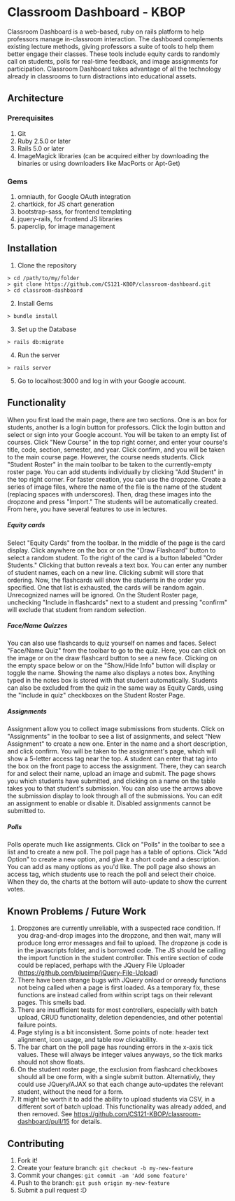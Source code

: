 # Classroom Dashboard - KBOP

Classroom Dashboard is a web-based, ruby on rails platform to help professors manage in-classroom interaction. The dashboard complements existing lecture methods, giving professors a suite of tools to help them better engage their classes. These tools include equity cards to randomly call on students, polls for real-time feedback, and image assignments for participation. Classroom Dashboard takes advantage of all the technology already in classrooms to turn distractions into educational assets.

## Architecture

### Prerequisites

1. Git
2. Ruby 2.5.0 or later
3. Rails 5.0 or later
4. ImageMagick libraries (can be acquired either by downloading the binaries or using downloaders like MacPorts or Apt-Get)

### Gems

1. omniauth, for Google OAuth integration
2. chartkick, for JS chart generation
3. bootstrap-sass, for frontend templating
4. jquery-rails, for frontend JS libraries
5. paperclip, for image management

## Installation

1. Clone the repository
```shell
> cd /path/to/my/folder
> git clone https://github.com/CS121-KBOP/classroom-dashboard.git
> cd classroom-dashboard
```
2. Install Gems
```shell
> bundle install
```
3. Set up the Database
```shell
> rails db:migrate
```
4. Run the server
```shell
> rails server
```
5. Go to localhost:3000 and log in with your Google account.


## Functionality

When you first load the main page, there are two sections. One is an box for students, another is a login button for professors. Click the login button and select or sign into your Google account. You will be taken to an empty list of courses. Click "New Course" in the top right corner, and enter your course's title, code, section, semester, and year. Click confirm, and you will be taken to the main course page. However, the course needs students. Click "Student Roster" in the main toolbar to be taken to the currently-empty roster page. You can add students individually by clicking "Add Student" in the top right corner. For faster creation, you can use the dropzone. Create a series of image files, where the name of the file is the name of the student (replacing spaces with underscores). Then, drag these images into the dropzone and press "Import." The students will be automatically created. From here, you have several features to use in lectures.

##### Equity cards
Select "Equity Cards" from the toolbar. In the middle of the page is the card display. Click anywhere on the box or on the "Draw Flashcard" button to select a random student. To the right of the card is a button labeled "Order Students." Clicking that button reveals a text box. You can enter any number of student names, each on a new line. Clicking submit will store that ordering. Now, the flashcards will show the students in the order you specified. One that list is exhausted, the cards will be random again. Unrecognized names will be ignored. On the Student Roster page, unchecking "Include in flashcards" next to a student and pressing "confirm" will exclude that student from random selection.

##### Face/Name Quizzes
You can also use flashcards to quiz yourself on names and faces. Select "Face/Name Quiz" from the toolbar to go to the quiz. Here, you can click on the image or on the draw flashcard button to see a new face. Clicking on the empty space below or on the "Show/Hide Info" button will display or toggle the name. Showing the name also displays a notes box. Anything typed in the notes box is stored with that student automatically. Students can also be excluded from the quiz in the same way as Equity Cards, using the "Include in quiz" checkboxes on the Student Roster Page.

##### Assignments
Assignment allow you to collect image submissions from students. Click on "Assignments" in the toolbar to see a list of assignments, and select "New Assignment" to create a new one. Enter in the name and a short description, and click confirm. You will be taken to the assignment's page, which will show a 5-letter access tag near the top. A student can enter that tag into the box on the front page to access the assignment. There, they can search for and select their name, upload an image and submit. The page shows you which students have submitted, and clicking on a name on the table takes you to that student's submission. You can also use the arrows above the submission display to look through all of the submissions. You can edit an assignment to enable or disable it. Disabled assignments cannot be submitted to.

##### Polls
Polls operate much like assignments. Click on "Polls" in the toolbar to see a list and to create a new poll. The poll page has a table of options. Click "Add Option" to create a new option, and give it a short code and a description. You can add as many options as you'd like. The poll page also shows an access tag, which students use to reach the poll and select their choice. When they do, the charts at the bottom will auto-update to show the current votes.



## Known Problems / Future Work
1. Dropzones are currently unreliable, with a suspected race condition. If you drag-and-drop images into the dropzone, and then wait, many will produce long error messages and fail to upload. The dropzone js code is in the javascripts folder, and is borrowed code. The JS should be calling the import function in the student controller. This entire section of code could be replaced, perhaps with the JQuery File Uploader (https://github.com/blueimp/jQuery-File-Upload)
2. There have been strange bugs with JQuery onload or onready functions not being called when a page is first loaded. As a temporary fix, these functions are instead called from within script tags on their relevant pages. This smells bad.
3. There are insufficient tests for most controllers, especially with batch upload, CRUD functionality, deletion dependencies, and other potential failure points.
4. Page styling is a bit inconsistent. Some points of note: header text alignment, icon usage, and table row clickability.
5. The bar chart on the poll page has rounding errors in the x-axis tick values. These will always be integer values anyways, so the tick marks should not show floats.
6. On the student roster page, the exclusion from flashcard checkboxes should all be one form, with a single submit button. Alternativly, they could use JQuery/AJAX so that each change auto-updates the relevant student, without the need for a form.
7. It might be worth it to add the ability to upload students via CSV, in a different sort of batch upload. This functionality was already added, and then removed. See https://github.com/CS121-KBOP/classroom-dashboard/pull/15 for details.


## Contributing

1. Fork it!
2. Create your feature branch: `git checkout -b my-new-feature`
3. Commit your changes: `git commit -am 'Add some feature'`
4. Push to the branch: `git push origin my-new-feature`
5. Submit a pull request :D

